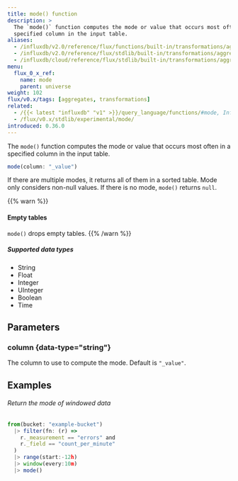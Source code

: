 ```yaml
---
title: mode() function
description: >
  The `mode()` function computes the mode or value that occurs most often in a
  specified column in the input table.
aliases:
  - /influxdb/v2.0/reference/flux/functions/built-in/transformations/aggregates/mode/
  - /influxdb/v2.0/reference/flux/stdlib/built-in/transformations/aggregates/mode/
  - /influxdb/cloud/reference/flux/stdlib/built-in/transformations/aggregates/mode/
menu:
  flux_0_x_ref:
    name: mode
    parent: universe
weight: 102
flux/v0.x/tags: [aggregates, transformations]
related:
  - /{{< latest "influxdb" "v1" >}}/query_language/functions/#mode, InfluxQL – MODE()
  - /flux/v0.x/stdlib/experimental/mode/
introduced: 0.36.0
---
```


The `mode()` function computes the mode or value that occurs most often in a
specified column in the input table.

```js
mode(column: "_value")
```

If there are multiple modes, it returns all of them in a sorted table.
Mode only considers non-null values.
If there is no mode, `mode()` returns `null`.

{{% warn %}}
#### Empty tables
`mode()` drops empty tables.
{{% /warn %}}

##### Supported data types

- String
- Float
- Integer
- UInteger
- Boolean
- Time

## Parameters

### column {data-type="string"}
The column to use to compute the mode.
Default is `"_value"`.

## Examples

###### Return the mode of windowed data
```js
from(bucket: "example-bucket")
  |> filter(fn: (r) =>
    r._measurement == "errors" and
    r._field == "count_per_minute"
  )
  |> range(start:-12h)
  |> window(every:10m)
  |> mode()
```
